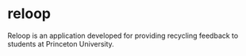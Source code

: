 # reloop
Reloop is an application developed for providing recycling feedback to students at Princeton University.
